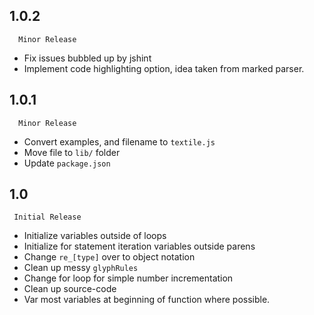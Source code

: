 ## 1.0.2

      Minor Release

  - Fix issues bubbled up by jshint
  - Implement code highlighting option, idea taken from marked parser.

## 1.0.1

      Minor Release

  - Convert examples, and filename to `textile.js`
  - Move file to `lib/` folder
  - Update `package.json`

## 1.0

     Initial Release

  - Initialize variables outside of loops
  - Initialize for statement iteration variables outside parens
  - Change `re_[type]` over to object notation
  - Clean up messy `glyphRules`
  - Change for loop for simple number incrementation
  - Clean up source-code
  - Var most variables at beginning of function where possible.